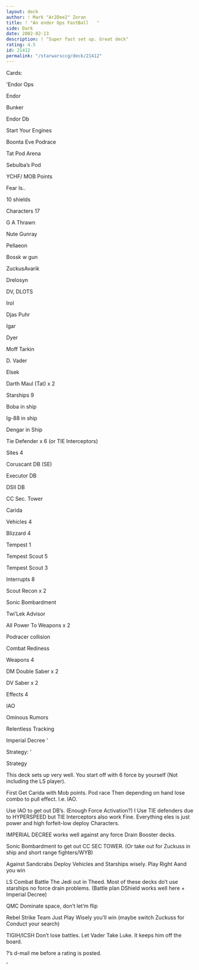 ```yaml
---
layout: deck
author: ! Mark "Ar2Dee2" Zoran
title: ! "An endor Ops FastBall   "
side: Dark
date: 2002-02-13
description: ! "Super fast set up. Great deck"
rating: 4.5
id: 21412
permalink: "/starwarsccg/deck/21412"
---
```

Cards: 

'Endor Ops

Endor

Bunker

Endor Db

Start Your Engines

Boonta Eve Podrace

Tat Pod Arena

Sebulba’s Pod

YCHF/ MOB Points

Fear Is..

10 shields


Characters 17

G A Thrawn

Nute Gunray

Pellaeon

Bossk w gun

ZuckusAvarik

Drelosyn

DV, DLOTS

Irol

Djas Puhr

Igar

Dyer

Moff Tarkin

D. Vader

Elsek

Darth Maul (Tat) x 2


Starships 9

Boba in ship

Ig-88 in ship

Dengar in Ship

Tie Defender x 6 (or TIE Interceptors)


Sites 4

Coruscant DB (SE)

Executor DB

DSII DB

CC Sec. Tower

Carida


Vehicles 4

Blizzard 4

Tempest 1

Tempest Scout 5

Tempest Scout 3


Interrupts 8

Scout Recon x 2

Sonic Bombardment

Twi’Lek Advisor

All Power To Weapons x 2

Podracer collision

Combat Rediness


Weapons 4

DM Double Saber x 2

DV Saber x 2


Effects 4

IAO

Ominous Rumors

Relentless Tracking

Imperial Decree '

Strategy: '

Strategy


This deck sets up very well. You start off with 6 force by yourself (Not including the LS player). 

First Get Carida with Mob points. Pod race Then depending on hand lose combo to pull effect. I.e. IAO.

Use IAO to get out DB’s. (Enough Force Activation?) I Use TIE defenders due to HYPERSPEED but TIE Interceptors also work Fine. Everything eles is just power and high forfeit-low deploy Characters.

IMPERIAL DECREE works well against any force Drain Booster decks.

Sonic Bombardment to get out CC SEC TOWER. (Or take out for Zuckuss in ship and short range fighters/WYB)


Against Sandcrabs Deploy Vehicles and Starships wisely. Play Right Aand you win


LS Combat Battle The Jedi out in Theed. Most of these decks do’t use starships no force drain problems. (Battle plan DShield works well here + Imperial Decree)


QMC Dominate space, don’t let’m flip


Rebel Strike Team Just Play Wisely you’ll win (maybe switch Zuckuss for Conduct your search) 


TIGIH/ICSH Don’t lose battles. Let Vader Take Luke. It keeps him off the board.


?’s d-mail me before a rating is posted.









'
